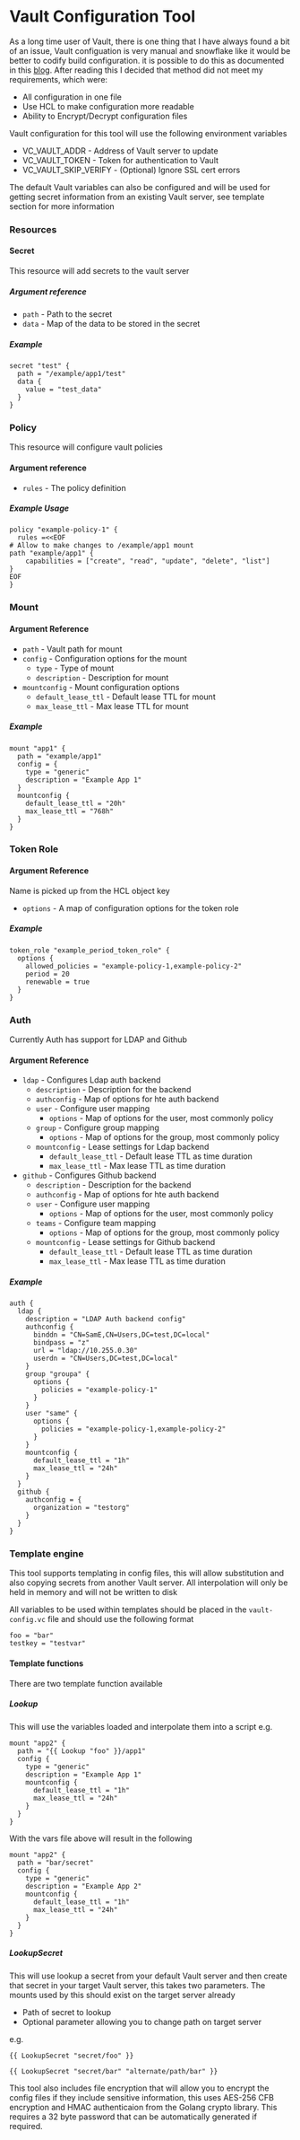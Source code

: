 # Vault Configuration Tool

As a long time user of Vault, there is one thing that I have always found a bit of an issue, Vault configuation is very manual and snowflake like it would be better to codify build configuration. it is possible to do this as documented in this [blog](https://www.hashicorp.com/blog/codifying-vault-policies-and-configuration/). After reading this I decided that method did not meet  my requirements, which were:
- All configuration in one file
- Use HCL to make configuration more readable
- Ability to Encrypt/Decrypt configuration files

Vault configuration for this tool will use the following environment variables
- VC_VAULT_ADDR - Address of Vault server to update
- VC_VAULT_TOKEN - Token for authentication to Vault
- VC_VAULT_SKIP_VERIFY - (Optional) Ignore SSL cert errors

The default Vault variables can also be configured and will be used for getting secret information from an existing Vault server, see template section for more information

### Resources
#### Secret
This resource will add secrets to the vault server
##### Argument reference
- `path` - Path to the secret
- `data` - Map of the data to be stored in the secret
##### Example
```hcl
secret "test" {
  path = "/example/app1/test"
  data {
    value = "test_data"
  }
}
```

### Policy
This resource will configure vault policies
#### Argument reference
- `rules` - The policy definition
##### Example Usage
```hcl
policy "example-policy-1" {
  rules =<<EOF
# Allow to make changes to /example/app1 mount
path "example/app1" {
    capabilities = ["create", "read", "update", "delete", "list"]
}
EOF
}
```

### Mount
#### Argument Reference
- `path` - Vault path for mount
- `config` - Configuration options for the mount
    - `type` - Type of mount
    - `description` - Description for mount
- `mountconfig` - Mount configuration options
    - `default_lease_ttl` - Default lease TTL for mount
    - `max_lease_ttl` - Max lease TTL for mount
##### Example
```hcl
mount "app1" {
  path = "example/app1"
  config = {
    type = "generic"
    description = "Example App 1"
  }
  mountconfig {
    default_lease_ttl = "20h"
    max_lease_ttl = "768h"
  }
}
```

### Token Role
#### Argument Reference
Name is picked up from the HCL object key
- `options` - A map of configuration options for the token role
##### Example
```hcl
token_role "example_period_token_role" {
  options {
    allowed_policies = "example-policy-1,example-policy-2"
    period = 20
    renewable = true
  }
}
```
### Auth
Currently Auth has support for LDAP and Github
#### Argument Reference
- `ldap` - Configures Ldap auth backend
    - `description` - Description for the backend
    - `authconfig` - Map of options for hte auth backend
    - `user` - Configure user mapping
        - `options` - Map of options for the user, most commonly policy
    - `group` - Configure group mapping
        - `options` - Map of options for the group, most commonly policy
    - `mountconfig` - Lease settings for Ldap backend
        - `default_lease_ttl` - Default lease TTL as time duration
        - `max_lease_ttl` - Max lease TTL as time duration
- `github` - Configures Github backend
    - `description` - Description for the backend
    - `authconfig` - Map of options for hte auth backend
    - `user` - Configure user mapping
        - `options` - Map of options for the user, most commonly policy
    - `teams` - Configure team mapping
        - `options` - Map of options for the group, most commonly policy
    - `mountconfig` - Lease settings for Github backend
        - `default_lease_ttl` - Default lease TTL as time duration
        - `max_lease_ttl` - Max lease TTL as time duration
##### Example
```hcl
auth {
  ldap {
    description = "LDAP Auth backend config"
    authconfig {
      binddn = "CN=SamE,CN=Users,DC=test,DC=local"
      bindpass = "z"
      url = "ldap://10.255.0.30"
      userdn = "CN=Users,DC=test,DC=local"
    }
    group "groupa" {
      options {
        policies = "example-policy-1"
      }
    }
    user "same" {
      options {
        policies = "example-policy-1,example-policy-2"
      }
    }
    mountconfig {
      default_lease_ttl = "1h"
      max_lease_ttl = "24h"
    }
  }
  github {
    authconfig = {
      organization = "testorg"
    }
  }
}
```

### Template engine
This tool supports templating in config files, this will allow substitution and also copying secrets from another Vault server. All interpolation will only be held in memory and will not be written to disk

All variables to be used within templates should be placed in the `vault-config.vc` file and should use the following format
```hcl
foo = "bar"
testkey = "testvar"
```

#### Template functions
There are two template function available
##### Lookup
This will use the variables loaded and interpolate them into a script
e.g.
```hcl
mount "app2" {
  path = "{{ Lookup "foo" }}/app1"
  config {
    type = "generic"
    description = "Example App 1"
    mountconfig {
      default_lease_ttl = "1h"
      max_lease_ttl = "24h"
    }
  }
}
```
With the vars file above will result in the following
```hcl
mount "app2" {
  path = "bar/secret"
  config {
    type = "generic"
    description = "Example App 2"
    mountconfig {
      default_lease_ttl = "1h"
      max_lease_ttl = "24h"
    }
  }
}
```
##### LookupSecret
This will use lookup a secret from your default Vault server and then create that secret in your target Vault server, this takes two parameters. The mounts used by this should exist on the target server already
 - Path of secret to lookup
 - Optional parameter allowing you to change path on target server
 
e.g.
```text
{{ LookupSecret "secret/foo" }}

{{ LookupSecret "secret/bar" "alternate/path/bar" }}
```


This tool also includes file encryption that will allow you to encrypt the config files if they include sensitive information, this uses AES-256 CFB encryption and HMAC authenticaion from the Golang crypto library. This requires a 32 byte password that can be automatically generated if required.
